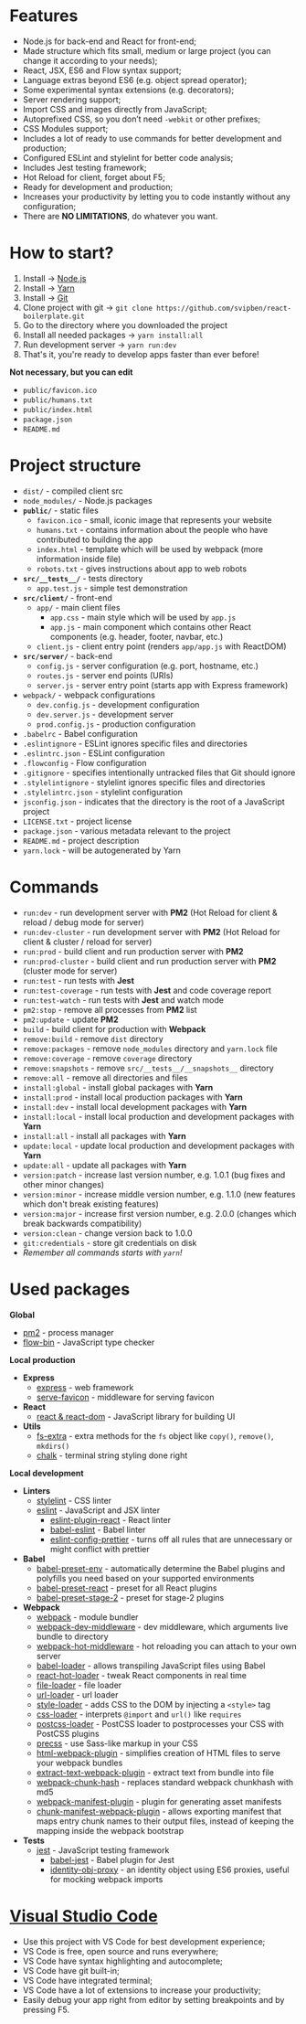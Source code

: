 # Features

- Node.js for back-end and React for front-end;
- Made structure which fits small, medium or large project (you can change it according to your needs);
- React, JSX, ES6 and Flow syntax support;
- Language extras beyond ES6 (e.g. object spread operator);
- Some experimental syntax extensions (e.g. decorators);
- Server rendering support;
- Import CSS and images directly from JavaScript;
- Autoprefixed CSS, so you don’t need `-webkit` or other prefixes;
- CSS Modules support;
- Includes a lot of ready to use commands for better development and production;
- Configured ESLint and stylelint for better code analysis;
- Includes Jest testing framework;
- Hot Reload for client, forget about F5;
- Ready for development and production;
- Increases your productivity by letting you to code instantly without any configuration;
- There are **NO LIMITATIONS**, do whatever you want.

# How to start?

1. Install -> [Node.js](https://nodejs.org/en/download)
2. Install -> [Yarn](https://yarnpkg.com/en/docs/install)
3. Install -> [Git](https://git-scm.com/downloads)
4. Clone project with git -> `git clone https://github.com/svipben/react-boilerplate.git`
5. Go to the directory where you downloaded the project
6. Install all needed packages -> `yarn install:all`
7. Run development server -> `yarn run:dev`
8. That's it, you're ready to develop apps faster than ever before!

**Not necessary, but you can edit**
- `public/favicon.ico`
- `public/humans.txt`
- `public/index.html`
- `package.json`
- `README.md`

# Project structure

- `dist/` - compiled client src
- `node_modules/` - Node.js packages
- **`public/`** - static files
    - `favicon.ico` - small, iconic image that represents your website
    - `humans.txt` - contains information about the people who have contributed to building the app
    - `index.html` - template which will be used by webpack (more information inside file)
    - `robots.txt` - gives instructions about app to web robots
- **`src/__tests__/`** - tests directory
    - `app.test.js` - simple test demonstration
- **`src/client/`** - front-end
    - `app/` - main client files
        - `app.css` - main style which will be used by `app.js`
        - `app.js` - main component which contains other React components (e.g. header, footer, navbar, etc.)
    - `client.js` - client entry point (renders `app/app.js` with ReactDOM)
- **`src/server/`** - back-end
    - `config.js` - server configuration (e.g. port, hostname, etc.)
    - `routes.js` - server end points (URIs)
    - `server.js` - server entry point (starts app with Express framework)
- `webpack/` - webpack configurations
    - `dev.config.js` - development configuration
    - `dev.server.js` - development server
    - `prod.config.js` - production configuration
- `.babelrc` - Babel configuration
- `.eslintignore` - ESLint ignores specific files and directories
- `.eslintrc.json` - ESLint configuration
- `.flowconfig` - Flow configuration
- `.gitignore` - specifies intentionally untracked files that Git should ignore
- `.stylelintignore` - stylelint ignores specific files and directories
- `.stylelintrc.json` - stylelint configuration
- `jsconfig.json` - indicates that the directory is the root of a JavaScript project
- `LICENSE.txt` - project license
- `package.json` - various metadata relevant to the project
- `README.md` - project description
- `yarn.lock` - will be autogenerated by Yarn

# Commands

- `run:dev` - run development server with **PM2** (Hot Reload for client & reload / debug mode for server)
- `run:dev-cluster` - run development server with **PM2** (Hot Reload for client & cluster / reload for server)
- `run:prod` - build client and run production server with **PM2**
- `run:prod-cluster` - build client and run production server with **PM2** (cluster mode for server)
- `run:test` - run tests with **Jest**
- `run:test-coverage` - run tests with **Jest** and code coverage report
- `run:test-watch` - run tests with **Jest** and watch mode
- `pm2:stop` - remove all processes from **PM2** list
- `pm2:update` - update **PM2**
- `build` - build client for production with **Webpack**
- `remove:build` - remove `dist` directory
- `remove:packages` - remove `node_modules` directory and `yarn.lock` file
- `remove:coverage` - remove `coverage` directory
- `remove:snapshots` - remove `src/__tests__/__snapshots__` directory
- `remove:all` - remove all directories and files
- `install:global` - install global packages with **Yarn**
- `install:prod` - install local production packages with **Yarn**
- `install:dev` - install local development packages with **Yarn**
- `install:local` - install local production and development packages with **Yarn**
- `install:all` - install all packages with **Yarn**
- `update:local` - update local production and development packages with **Yarn**
- `update:all` - update all packages with **Yarn**
- `version:patch` - increase last version number, e.g. 1.0.1 (bug fixes and other minor changes)
- `version:minor` - increase middle version number, e.g. 1.1.0 (new features which don't break existing features)
- `version:major` - increase first version number, e.g. 2.0.0 (changes which break backwards compatibility)
- `version:clean` - change version back to 1.0.0
- `git:credentials` - store git credentials on disk
- *Remember all commands starts with `yarn`!*

# Used packages

**Global**
- [pm2](http://pm2.keymetrics.io) - process manager
- [flow-bin](https://flowtype.org) - JavaScript type checker

**Local production**
- **Express**
    - [express](http://expressjs.com) - web framework
    - [serve-favicon](https://github.com/expressjs/serve-favicon) - middleware for serving favicon
- **React**
    - [react & react-dom](https://facebook.github.io/react) - JavaScript library for building UI
- **Utils**
    - [fs-extra](https://github.com/jprichardson/node-fs-extra) - extra methods for the `fs` object like `copy()`, `remove()`, `mkdirs()`
    - [chalk](https://github.com/chalk/chalk) - terminal string styling done right

**Local development**
- **Linters**
    - [stylelint](https://stylelint.io) - CSS linter
    - [eslint](http://eslint.org) - JavaScript and JSX linter
        - [eslint-plugin-react](https://github.com/yannickcr/eslint-plugin-react) - React linter
        - [babel-eslint](https://github.com/babel/babel-eslint) - Babel linter
        - [eslint-config-prettier](https://github.com/prettier/eslint-config-prettier) - turns off all rules that are unnecessary or might conflict with prettier
- **Babel**
    - [babel-preset-env](https://github.com/babel/babel-preset-env) - automatically determine the Babel plugins and polyfills you need based on your supported environments
    - [babel-preset-react](https://github.com/babel/babel/tree/master/packages/babel-preset-react) - preset for all React plugins
    - [babel-preset-stage-2](https://github.com/babel/babel/tree/master/packages/babel-preset-stage-2) - preset for stage-2 plugins
- **Webpack**
    - [webpack](https://webpack.js.org) - module bundler
    - [webpack-dev-middleware](https://github.com/webpack/webpack-dev-middleware) - dev middleware, which arguments live bundle to directory
    - [webpack-hot-middleware](https://github.com/glenjamin/webpack-hot-middleware) - hot reloading you can attach to your own server
    - [babel-loader](https://github.com/babel/babel-loader) - allows transpiling JavaScript files using Babel
    - [react-hot-loader](https://github.com/gaearon/react-hot-loader) - tweak React components in real time
    - [file-loader](https://github.com/webpack-contrib/file-loader) - file loader
    - [url-loader](https://github.com/webpack-contrib/url-loader) - url loader
    - [style-loader](https://github.com/webpack-contrib/style-loader) - adds CSS to the DOM by injecting a `<style>` tag
    - [css-loader](https://github.com/webpack-contrib/css-loader) - interprets `@import` and `url()` like `requires`
    - [postcss-loader](https://github.com/postcss/postcss-loader) - PostCSS loader to postprocesses your CSS with PostCSS plugins
    - [precss](https://github.com/jonathantneal/precss) - use Sass-like markup in your CSS
    - [html-webpack-plugin](https://github.com/jantimon/html-webpack-plugin) - simplifies creation of HTML files to serve your webpack bundles
    - [extract-text-webpack-plugin](https://github.com/webpack-contrib/extract-text-webpack-plugin) - extract text from bundle into file
    - [webpack-chunk-hash](https://github.com/alexindigo/webpack-chunk-hash) - replaces standard webpack chunkhash with md5
    - [webpack-manifest-plugin](https://github.com/danethurber/webpack-manifest-plugin) - plugin for generating asset manifests
    - [chunk-manifest-webpack-plugin](https://github.com/soundcloud/chunk-manifest-webpack-plugin) - allows exporting manifest that maps entry chunk names to their output files, instead of keeping the mapping inside the webpack bootstrap
- **Tests**
    - [jest](https://facebook.github.io/jest) - JavaScript testing framework
        - [babel-jest](https://github.com/facebook/jest/tree/master/packages/babel-jest) - Babel plugin for Jest
        - [identity-obj-proxy](https://github.com/keyanzhang/identity-obj-proxy) - an identity object using ES6 proxies, useful for mocking webpack imports

# [Visual Studio Code](https://code.visualstudio.com)

- Use this project with VS Code for best development experience;
- VS Code is free, open source and runs everywhere;
- VS Code have syntax highlighting and autocomplete;
- VS Code have git built-in;
- VS Code have integrated terminal;
- VS Code have a lot of extensions to increase your productivity;
- Easily debug your app right from editor by setting breakpoints and by pressing F5.